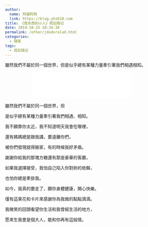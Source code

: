 ```yaml
---
author: 
  name: 阿猫阿狗
  link: https://blog.yhz610.com
title: 《借东西的小人》观后随记
date: 2014-10-25 10:34:38
permalink: /other/jdxdxralad.html
categories: 
  - 随笔
tags: 
  - 观后随记
---
```


雖然我們不屬於同一個世界，但是似乎總有某種力量牽引著我們相遇相知。

<!-- more -->

<center>
<iframe frameborder="no" border="0" marginwidth="0" marginheight="0" width=330 height=86 src="//music.163.com/outchain/player?type=2&id=2324438&auto=1&height=66"></iframe>
</center>

雖然我們不屬於同一個世界，但

是似乎總有某種力量牽引著我們相遇、相知。

我不願靠你太近，我不知道明天我會在哪裡，

還有媽媽總是跟我講，要遠離你們，

被你們發現就得搬家，有的時候我好矛盾。

謝謝你給我的那塊方糖還有那座豪華的客廳，

如果我選擇接受，我怕自己陷入你對妳的依賴，

也怕你總是牽掛我。

如今，我真的要走了，願你身體健康，開心快樂。

僅有這束花和卡片來感謝你為我做的點點滴滴。

我微笑的回頭看望你生活和我曾經生活的地方，

愿來生我會是個大人，能和你再有這般情。

